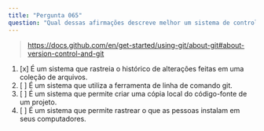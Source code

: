 ```yaml
---
title: "Pergunta 065"
question: "Qual dessas afirmações descreve melhor um sistema de controle de versão?"
---
```



> https://docs.github.com/en/get-started/using-git/about-git#about-version-control-and-git
1. [x] É um sistema que rastreia o histórico de alterações feitas em uma coleção de arquivos.
1. [ ] É um sistema que utiliza a ferramenta de linha de comando git.
1. [ ] É um sistema que permite criar uma cópia local do código-fonte de um projeto.
1. [ ] É um sistema que permite rastrear o que as pessoas instalam em seus computadores.
